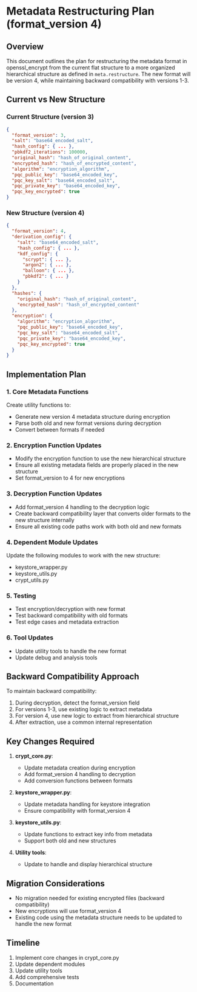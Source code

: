 # Metadata Restructuring Plan (format_version 4)

## Overview

This document outlines the plan for restructuring the metadata format in openssl_encrypt from the current flat structure to a more organized hierarchical structure as defined in `meta.restructure`. The new format will be version 4, while maintaining backward compatibility with versions 1-3.

## Current vs New Structure

### Current Structure (version 3)
```json
{
  "format_version": 3,
  "salt": "base64_encoded_salt",
  "hash_config": { ... },
  "pbkdf2_iterations": 100000,
  "original_hash": "hash_of_original_content",
  "encrypted_hash": "hash_of_encrypted_content",
  "algorithm": "encryption_algorithm",
  "pqc_public_key": "base64_encoded_key",
  "pqc_key_salt": "base64_encoded_salt",
  "pqc_private_key": "base64_encoded_key",
  "pqc_key_encrypted": true
}
```

### New Structure (version 4)
```json
{
  "format_version": 4,
  "derivation_config": {
    "salt": "base64_encoded_salt",
    "hash_config": { ... },
    "kdf_config": {
      "scrypt": { ... },
      "argon2": { ... },
      "balloon": { ... },
      "pbkdf2": { ... }
    }
  },
  "hashes": {
    "original_hash": "hash_of_original_content",
    "encrypted_hash": "hash_of_encrypted_content"
  },
  "encryption": {
    "algorithm": "encryption_algorithm",
    "pqc_public_key": "base64_encoded_key",
    "pqc_key_salt": "base64_encoded_salt",
    "pqc_private_key": "base64_encoded_key",
    "pqc_key_encrypted": true
  }
}
```

## Implementation Plan

### 1. Core Metadata Functions

Create utility functions to:
- Generate new version 4 metadata structure during encryption
- Parse both old and new format versions during decryption
- Convert between formats if needed

### 2. Encryption Function Updates

- Modify the encryption function to use the new hierarchical structure
- Ensure all existing metadata fields are properly placed in the new structure
- Set format_version to 4 for new encryptions

### 3. Decryption Function Updates

- Add format_version 4 handling to the decryption logic
- Create backward compatibility layer that converts older formats to the new structure internally
- Ensure all existing code paths work with both old and new formats

### 4. Dependent Module Updates

Update the following modules to work with the new structure:
- keystore_wrapper.py
- keystore_utils.py
- crypt_utils.py

### 5. Testing

- Test encryption/decryption with new format
- Test backward compatibility with old formats
- Test edge cases and metadata extraction

### 6. Tool Updates

- Update utility tools to handle the new format
- Update debug and analysis tools

## Backward Compatibility Approach

To maintain backward compatibility:

1. During decryption, detect the format_version field
2. For versions 1-3, use existing logic to extract metadata
3. For version 4, use new logic to extract from hierarchical structure
4. After extraction, use a common internal representation

## Key Changes Required

1. **crypt_core.py**:
   - Update metadata creation during encryption
   - Add format_version 4 handling to decryption
   - Add conversion functions between formats

2. **keystore_wrapper.py**:
   - Update metadata handling for keystore integration
   - Ensure compatibility with format_version 4

3. **keystore_utils.py**:
   - Update functions to extract key info from metadata
   - Support both old and new structures

4. **Utility tools**:
   - Update to handle and display hierarchical structure

## Migration Considerations

- No migration needed for existing encrypted files (backward compatibility)
- New encryptions will use format_version 4
- Existing code using the metadata structure needs to be updated to handle the new format

## Timeline

1. Implement core changes in crypt_core.py
2. Update dependent modules
3. Update utility tools
4. Add comprehensive tests
5. Documentation
